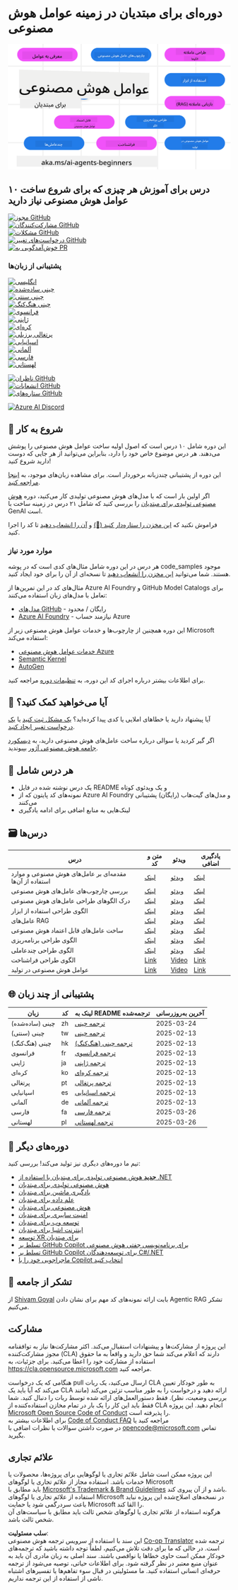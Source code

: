 <!--
CO_OP_TRANSLATOR_METADATA:
{
  "original_hash": "9fefa40e18c7568cb137fbbf89ac784d",
  "translation_date": "2025-03-28T09:06:44+00:00",
  "source_file": "README.md",
  "language_code": "fa"
}
-->
# دوره‌ای برای مبتدیان در زمینه عوامل هوش مصنوعی

![هوش مصنوعی تولیدی برای مبتدیان](../../translated_images/repo-thumbnail.fdd5f487bb7274d4a08459d76907ec4914de268c99637e9af082b1d3eb0730e2.fa.png)

## ۱۰ درس برای آموزش هر چیزی که برای شروع ساخت عوامل هوش مصنوعی نیاز دارید

[![مجوز GitHub](https://img.shields.io/github/license/microsoft/ai-agents-for-beginners.svg)](https://github.com/microsoft/ai-agents-for-beginners/blob/master/LICENSE?WT.mc_id=academic-105485-koreyst)  
[![مشارکت‌کنندگان GitHub](https://img.shields.io/github/contributors/microsoft/ai-agents-for-beginners.svg)](https://GitHub.com/microsoft/ai-agents-for-beginners/graphs/contributors/?WT.mc_id=academic-105485-koreyst)  
[![مشکلات GitHub](https://img.shields.io/github/issues/microsoft/ai-agents-for-beginners.svg)](https://GitHub.com/microsoft/ai-agents-for-beginners/issues/?WT.mc_id=academic-105485-koreyst)  
[![درخواست‌های تغییر GitHub](https://img.shields.io/github/issues-pr/microsoft/ai-agents-for-beginners.svg)](https://GitHub.com/microsoft/ai-agents-for-beginners/pulls/?WT.mc_id=academic-105485-koreyst)  
[![خوش‌آمدگویی به PR](https://img.shields.io/badge/PRs-welcome-brightgreen.svg?style=flat-square)](http://makeapullrequest.com?WT.mc_id=academic-105485-koreyst)

### پشتیبانی از زبان‌ها
[![انگلیسی](https://img.shields.io/badge/English-brightgreen.svg?style=flat-square)](README.md)  
[![چینی ساده‌شده](https://img.shields.io/badge/Chinese_Simplified-brightgreen.svg?style=flat-square)](../zh/README.md)  
[![چینی سنتی](https://img.shields.io/badge/Chinese_Traditional-brightgreen.svg?style=flat-square)](../tw/README.md)  
[![چینی هنگ‌کنگ](https://img.shields.io/badge/Chinese_Hong_Kong-brightgreen.svg?style=flat-square)](../hk/README.md)  
[![فرانسوی](https://img.shields.io/badge/French-brightgreen.svg?style=flat-square)](../fr/README.md)  
[![ژاپنی](https://img.shields.io/badge/Japanese-brightgreen.svg?style=flat-square)](../ja/README.md)  
[![کره‌ای](https://img.shields.io/badge/Korean-brightgreen.svg?style=flat-square)](../ko/README.md)  
[![پرتغالی برزیلی](https://img.shields.io/badge/Portuguese_Brazilian-brightgreen.svg?style=flat-square)](../pt/README.md)  
[![اسپانیایی](https://img.shields.io/badge/Spanish-brightgreen.svg?style=flat-square)](../es/README.md)  
[![آلمانی](https://img.shields.io/badge/German-brightgreen.svg?style=flat-square)](../de/README.md)  
[![فارسی](https://img.shields.io/badge/Persian-brightgreen.svg?style=flat-square)](../fr/README.md)  
[![لهستانی](https://img.shields.io/badge/Polish-brightgreen.svg?style=flat-square)](../pl/README.md)

[![ناظران GitHub](https://img.shields.io/github/watchers/microsoft/ai-agents-for-beginners.svg?style=social&label=Watch)](https://GitHub.com/microsoft/ai-agents-for-beginners/watchers/?WT.mc_id=academic-105485-koreyst)  
[![انشعابات GitHub](https://img.shields.io/github/forks/microsoft/ai-agents-for-beginners.svg?style=social&label=Fork)](https://GitHub.com/microsoft/ai-agents-for-beginners/network/?WT.mc_id=academic-105485-koreyst)  
[![ستاره‌های GitHub](https://img.shields.io/github/stars/microsoft/ai-agents-for-beginners.svg?style=social&label=Star)](https://GitHub.com/microsoft/ai-agents-for-beginners/stargazers/?WT.mc_id=academic-105485-koreyst)

[![Azure AI Discord](https://dcbadge.limes.pink/api/server/kzRShWzttr)](https://discord.gg/kzRShWzttr)

## 🌱 شروع به کار

این دوره شامل ۱۰ درس است که اصول اولیه ساخت عوامل هوش مصنوعی را پوشش می‌دهند. هر درس موضوع خاص خود را دارد، بنابراین می‌توانید از هر جایی که دوست دارید شروع کنید!

این دوره از پشتیبانی چندزبانه برخوردار است. برای مشاهده زبان‌های موجود، به [اینجا مراجعه کنید](../..).

اگر اولین بار است که با مدل‌های هوش مصنوعی تولیدی کار می‌کنید، دوره [هوش مصنوعی تولیدی برای مبتدیان](https://aka.ms/genai-beginners) را بررسی کنید که شامل ۲۱ درس در زمینه ساخت با GenAI است.

فراموش نکنید که [این مخزن را ستاره‌دار کنید (🌟)](https://docs.github.com/en/get-started/exploring-projects-on-github/saving-repositories-with-stars?WT.mc_id=academic-105485-koreyst) و [آن را انشعاب دهید](https://github.com/microsoft/ai-agents-for-beginners/fork) تا کد را اجرا کنید.

### موارد مورد نیاز

هر درس در این دوره شامل مثال‌های کدی است که در پوشه code_samples موجود هستند. شما می‌توانید [این مخزن را انشعاب دهید](https://github.com/microsoft/ai-agents-for-beginners/fork) تا نسخه‌ای از آن را برای خود ایجاد کنید.

مثال‌های کد در این تمرین‌ها از Azure AI Foundry و GitHub Model Catalogs برای تعامل با مدل‌های زبان استفاده می‌کنند:

- [مدل‌های GitHub](https://aka.ms/ai-agents-beginners/github-models) - رایگان / محدود  
- [Azure AI Foundry](https://aka.ms/ai-agents-beginners/ai-foundry) - نیازمند حساب Azure  

این دوره همچنین از چارچوب‌ها و خدمات عوامل هوش مصنوعی زیر از Microsoft استفاده می‌کند:

- [خدمات عوامل هوش مصنوعی Azure](https://aka.ms/ai-agents-beginners/ai-agent-service)  
- [Semantic Kernel](https://aka.ms/ai-agents-beginners/semantic-kernel)  
- [AutoGen](https://aka.ms/ai-agents/autogen)  

برای اطلاعات بیشتر درباره اجرای کد این دوره، به [تنظیمات دوره](./00-course-setup/README.md) مراجعه کنید.  

## 🙏 آیا می‌خواهید کمک کنید؟  

آیا پیشنهاد دارید یا خطاهای املایی یا کدی پیدا کرده‌اید؟ [یک مشکل ثبت کنید](https://github.com/microsoft/ai-agents-for-beginners/issues?WT.mc_id=academic-105485-koreyst) یا [یک درخواست تغییر ایجاد کنید](https://github.com/microsoft/ai-agents-for-beginners/pulls?WT.mc_id=academic-105485-koreyst).  

اگر گیر کردید یا سوالی درباره ساخت عامل‌های هوش مصنوعی دارید، به [دیسکورد جامعه هوش مصنوعی آژور](https://discord.gg/kzRShWzttr) بپیوندید.  

## 📂 هر درس شامل  

- یک درس نوشته شده در فایل README و یک ویدئوی کوتاه  
- نمونه‌های کد پایتون که از Azure AI Foundry و مدل‌های گیت‌هاب (رایگان) پشتیبانی می‌کنند  
- لینک‌هایی به منابع اضافی برای ادامه یادگیری  

## 🗃️ درس‌ها  

| **درس**                                   | **متن و کد**                                      | **ویدئو**                                                   | **یادگیری اضافی**                                                                         |  
|-------------------------------------------|--------------------------------------------------|-------------------------------------------------------------|------------------------------------------------------------------------------------------|  
| مقدمه‌ای بر عامل‌های هوش مصنوعی و موارد استفاده از آن‌ها | [لینک](./01-intro-to-ai-agents/README.md)        | [ویدئو](https://youtu.be/3zgm60bXmQk?si=z8QygFvYQv-9WtO1)    | [لینک](https://aka.ms/ai-agents-beginners/collection?WT.mc_id=academic-105485-koreyst)   |  
| بررسی چارچوب‌های عامل‌های هوش مصنوعی      | [لینک](./02-explore-agentic-frameworks/README.md) | [ویدئو](https://youtu.be/ODwF-EZo_O8?si=Vawth4hzVaHv-u0H)    | [لینک](https://aka.ms/ai-agents-beginners/collection?WT.mc_id=academic-105485-koreyst)   |  
| درک الگوهای طراحی عامل‌های هوش مصنوعی     | [لینک](./03-agentic-design-patterns/README.md)   | [ویدئو](https://youtu.be/m9lM8qqoOEA?si=BIzHwzstTPL8o9GF)    | [لینک](https://aka.ms/ai-agents-beginners/collection?WT.mc_id=academic-105485-koreyst)   |  
| الگوی طراحی استفاده از ابزار              | [لینک](./04-tool-use/README.md)                  | [ویدئو](https://youtu.be/vieRiPRx-gI?si=2z6O2Xu2cu_Jz46N)    | [لینک](https://aka.ms/ai-agents-beginners/collection?WT.mc_id=academic-105485-koreyst)   |  
| عامل‌های RAG                              | [لینک](./05-agentic-rag/README.md)               | [ویدئو](https://youtu.be/WcjAARvdL7I?si=gKPWsQpKiIlDH9A3)    | [لینک](https://aka.ms/ai-agents-beginners/collection?WT.mc_id=academic-105485-koreyst)   |  
| ساخت عامل‌های قابل اعتماد هوش مصنوعی       | [لینک](./06-building-trustworthy-agents/README.md) | [ویدئو](https://youtu.be/iZKkMEGBCUQ?si=jZjpiMnGFOE9L8OK )   | [لینک](https://aka.ms/ai-agents-beginners/collection?WT.mc_id=academic-105485-koreyst)   |  
| الگوی طراحی برنامه‌ریزی                   | [لینک](./07-planning-design/README.md)           | [ویدئو](https://youtu.be/kPfJ2BrBCMY?si=6SC_iv_E5-mzucnC)    | [لینک](https://aka.ms/ai-agents-beginners/collection?WT.mc_id=academic-105485-koreyst)   |  
| الگوی طراحی چندعاملی                      | [لینک](./08-multi-agent/README.md)               | [ویدئو](https://youtu.be/V6HpE9hZEx0?si=rMgDhEu7wXo2uo6g)    | [لینک](https://aka.ms/ai-agents-beginners/collection?WT.mc_id=academic-105485-koreyst)   |  
| الگوی طراحی فراشناخت | [Link](./09-metacognition/README.md) | [Video](https://youtu.be/His9R6gw6Ec?si=8gck6vvdSNCt6OcF) | [Link](https://aka.ms/ai-agents-beginners/collection?WT.mc_id=academic-105485-koreyst) |
| عوامل هوش مصنوعی در تولید | [Link](./10-ai-agents-production/README.md) | [Video](https://youtu.be/l4TP6IyJxmQ?si=31dnhexRo6yLRJDl) | [Link](https://aka.ms/ai-agents-beginners/collection?WT.mc_id=academic-105485-koreyst) |

## 🌐 پشتیبانی از چند زبان

| زبان | کد | لینک به README ترجمه‌شده | آخرین به‌روزرسانی |
|------|-----|---------------------------|-------------------|
| چینی (ساده‌شده) | zh | [ترجمه چینی](../zh/README.md) | 2025-03-24 |
| چینی (سنتی) | tw | [ترجمه چینی](../tw/README.md) | 2025-02-13 |
| چینی (هنگ‌کنگ) | hk | [ترجمه چینی (هنگ‌کنگ)](../hk/README.md) | 2025-02-13 |
| فرانسوی | fr | [ترجمه فرانسوی](../fr/README.md) | 2025-02-13 |
| ژاپنی | ja | [ترجمه ژاپنی](../ja/README.md) | 2025-02-13 |
| کره‌ای | ko | [ترجمه کره‌ای](../ko/README.md) | 2025-02-13 |
| پرتغالی | pt | [ترجمه پرتغالی](../pt/README.md) | 2025-02-13 |
| اسپانیایی | es | [ترجمه اسپانیایی](../es/README.md) | 2025-02-13 |
| آلمانی | de | [ترجمه آلمانی](../de/README.md) | 2025-02-13 |
| فارسی | fa | [ترجمه فارسی](./README.md) | 2025-03-26 |
| لهستانی | pl | [ترجمه لهستانی](../pl/README.md) | 2025-03-26 |

## 🎒 دوره‌های دیگر

تیم ما دوره‌های دیگری نیز تولید می‌کند! بررسی کنید:

- [**جدید** هوش مصنوعی تولیدی برای مبتدیان با استفاده از .NET](https://github.com/microsoft/Generative-AI-for-beginners-dotnet?WT.mc_id=academic-105485-koreyst)
- [هوش مصنوعی تولیدی برای مبتدیان](https://github.com/microsoft/generative-ai-for-beginners?WT.mc_id=academic-105485-koreyst)
- [یادگیری ماشین برای مبتدیان](https://aka.ms/ml-beginners?WT.mc_id=academic-105485-koreyst)
- [علم داده برای مبتدیان](https://aka.ms/datascience-beginners?WT.mc_id=academic-105485-koreyst)
- [هوش مصنوعی برای مبتدیان](https://aka.ms/ai-beginners?WT.mc_id=academic-105485-koreyst)
- [امنیت سایبری برای مبتدیان](https://github.com/microsoft/Security-101??WT.mc_id=academic-96948-sayoung)
- [توسعه وب برای مبتدیان](https://aka.ms/webdev-beginners?WT.mc_id=academic-105485-koreyst)
- [اینترنت اشیا برای مبتدیان](https://aka.ms/iot-beginners?WT.mc_id=academic-105485-koreyst)
- [توسعه XR برای مبتدیان](https://github.com/microsoft/xr-development-for-beginners?WT.mc_id=academic-105485-koreyst)
- [تسلط بر GitHub Copilot برای برنامه‌نویسی جفتی هوش مصنوعی](https://aka.ms/GitHubCopilotAI?WT.mc_id=academic-105485-koreyst)
- [تسلط بر GitHub Copilot برای توسعه‌دهندگان C#/.NET](https://github.com/microsoft/mastering-github-copilot-for-dotnet-csharp-developers?WT.mc_id=academic-105485-koreyst)
- [ماجراجویی خود را با Copilot انتخاب کنید](https://github.com/microsoft/CopilotAdventures?WT.mc_id=academic-105485-koreyst)

## 🌟 تشکر از جامعه

از [Shivam Goyal](https://www.linkedin.com/in/shivam2003/) بابت ارائه نمونه‌های کد مهم برای نشان دادن Agentic RAG تشکر می‌کنیم.

## مشارکت

این پروژه از مشارکت‌ها و پیشنهادات استقبال می‌کند. اکثر مشارکت‌ها نیاز به توافقنامه مجوز مشارکت‌کننده (CLA) دارند که اعلام می‌کند شما حق دارید و واقعاً به ما حقوق استفاده از مشارکت خود را اعطا می‌کنید. برای جزئیات، به <https://cla.opensource.microsoft.com> مراجعه کنید.

هنگامی که یک درخواست pull ارسال می‌کنید، یک ربات CLA به طور خودکار تعیین می‌کند که آیا باید یک CLA ارائه دهید و درخواست را به طور مناسب تزئین می‌کند (مانند بررسی وضعیت، نظر). فقط دستورالعمل‌های ارائه شده توسط ربات را دنبال کنید. شما فقط باید این کار را یک بار در تمام مخازن استفاده‌کننده از CLA انجام دهید.
این پروژه [Microsoft Open Source Code of Conduct](https://opensource.microsoft.com/codeofconduct/) را پذیرفته است.  
برای اطلاعات بیشتر به [Code of Conduct FAQ](https://opensource.microsoft.com/codeofconduct/faq/) مراجعه کنید یا  
در صورت داشتن سوالات یا نظرات اضافی با [opencode@microsoft.com](mailto:opencode@microsoft.com) تماس بگیرید.  

## علائم تجاری  

این پروژه ممکن است شامل علائم تجاری یا لوگوهایی برای پروژه‌ها، محصولات یا خدمات باشد. استفاده مجاز از علائم تجاری یا لوگوهای Microsoft  
باید مطابق با [Microsoft's Trademark & Brand Guidelines](https://www.microsoft.com/legal/intellectualproperty/trademarks/usage/general) باشد و از آن پیروی کند.  
استفاده از علائم تجاری یا لوگوهای Microsoft در نسخه‌های اصلاح‌شده این پروژه نباید باعث سردرگمی شود یا حمایت Microsoft را القا کند.  
هرگونه استفاده از علائم تجاری یا لوگوهای شخص ثالث باید مطابق با سیاست‌های آن شخص ثالث باشد.  

**سلب مسئولیت**:  
این سند با استفاده از سرویس ترجمه هوش مصنوعی [Co-op Translator](https://github.com/Azure/co-op-translator) ترجمه شده است. در حالی که ما برای دقت تلاش می‌کنیم، لطفاً توجه داشته باشید که ترجمه‌های خودکار ممکن است حاوی خطاها یا نواقصی باشند. سند اصلی به زبان مادری آن باید به عنوان منبع معتبر در نظر گرفته شود. برای اطلاعات حیاتی، توصیه می‌شود از ترجمه حرفه‌ای انسانی استفاده کنید. ما مسئولیتی در قبال سوء تفاهم‌ها یا تفسیرهای اشتباه ناشی از استفاده از این ترجمه نداریم.